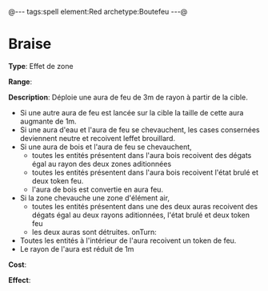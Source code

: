 @---
tags:spell
element:Red
archetype:Boutefeu
---@

# Braise

**Type**:
Effet de zone

**Range**:

**Description**:
Déploie une aura de feu de 3m de rayon à partir de la cible. 
* Si une autre aura de feu est lancée sur la cible la taille de cette aura augmante de 1m.
* Si une aura d'eau et l'aura de feu se chevauchent, les cases consernées deviennent neutre et recoivent leffet brouillard.
* Si une aura de bois et l'aura de feu se chevauchent, 
  * toutes les entités présentent dans l'aura bois recoivent des dégats égal au rayon des deux zones aditionnées 
  * toutes les entités présentent dans l'aura bois recoivent l'état brulé et deux token feu.
  * l'aura de bois est convertie en aura feu.
* Si la zone chevauche une zone d'élément air, 
  * toutes les entités présentent dans une des deux auras recoivent des dégats égal au deux rayons aditionnées, l'état brulé et deux token feu
  * les deux auras sont détruites.
onTurn: 
 * Toutes les entités à l'intérieur de l'aura recoivent un token de feu.
 * Le rayon de l'aura est réduit de 1m

**Cost**:

**Effect**:

